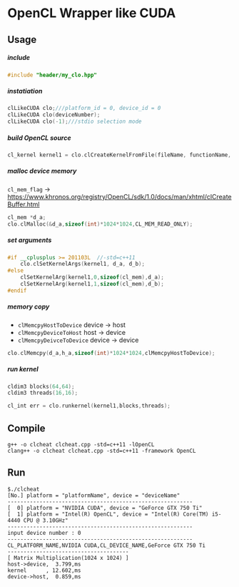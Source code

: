 # OpenCL Wrapper like CUDA

## Usage

##### include
```c++
#include "header/my_clo.hpp"
```

##### instatiation
```c++
clLikeCUDA clo;///platform_id = 0, device_id = 0
clLikeCUDA clo(deviceNumber);
clLikeCUDA clo(-1);///stdio selection mode
```

##### build OpenCL source
```c++
cl_kernel kernel1 = clo.clCreateKernelFromFile(fileName, functionName, options);
```


##### malloc device memory
```cl_mem_flag``` -> https://www.khronos.org/registry/OpenCL/sdk/1.0/docs/man/xhtml/clCreateBuffer.html

```c++
cl_mem *d_a;
clo.clMalloc(&d_a,sizeof(int)*1024*1024,CL_MEM_READ_ONLY);
```

##### set arguments
```c++
#if __cplusplus >= 201103L  //-std=c++11
    clo.clSetKernelArgs(kernel1, d_a, d_b);
#else
    clSetKernelArg(kernel1,0,sizeof(cl_mem),d_a);
    clSetKernelArg(kernel1,1,sizeof(cl_mem),d_b);
#endif
```

##### memory copy
* ```clMemcpyHostToDevice```  device -> host
* ```clMemcpyDeviceToHost```  host -> device
* ```clMemcpyDeivceToDevice```  device -> device

```c++
clo.clMemcpy(d_a,h_a,sizeof(int)*1024*1024,clMemcpyHostToDevice);
```

##### run kernel
```c++
cldim3 blocks(64,64);
cldim3 threads(16,16);

cl_int err = clo.runkernel(kernel1,blocks,threads);
```



## Compile
```
g++ -o clcheat clcheat.cpp -std=c++11 -lOpenCL
clang++ -o clcheat clcheat.cpp -std=c++11 -framework OpenCL
```
## Run
```
$./clcheat
[No.] platform = "platformName", device = "deviceName"
----------------------------------------------------------
[  0] platform = "NVIDIA CUDA", device = "GeForce GTX 750 Ti"
[  1] platform = "Intel(R) OpenCL", device = "Intel(R) Core(TM) i5-4440 CPU @ 3.10GHz"
----------------------------------------------------------
input device number : 0
----------------------------------------------------------
CL_PLATFORM_NAME,NVIDIA CUDA,CL_DEVICE_NAME,GeForce GTX 750 Ti
--------------------------------------
[ Matrix Multiplication(1024 x 1024) ]
host->device,  3.799,ms
kernel      , 12.602,ms
device->host,  0.859,ms

```
